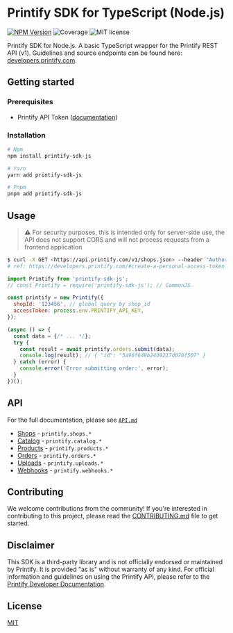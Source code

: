 # Printify SDK for TypeScript (Node.js)

[![NPM Version](https://img.shields.io/npm/v/printify-sdk-js)](https://www.npmjs.com/package/printify-sdk-js) ![Coverage](https://img.shields.io/badge/Coverage-100%25-brightgreen.svg)
![MIT license](https://img.shields.io/badge/License-MIT-blue.svg)

Printify SDK for Node.js. A basic TypeScript wrapper for the Printify REST API (v1). Guidelines and source endpoints can be found here:
[developers.printify.com](https://developers.printify.com).

## Getting started

### Prerequisites

* Printify API Token ([documentation](https://developers.printify.com))

### Installation

```sh
# Npm
npm install printify-sdk-js

# Yarn
yarn add printify-sdk-js

# Pnpm
pnpm add printify-sdk-js
```

## Usage

> ⚠️ For security purposes, this is intended only for server-side use, the API does not support CORS and will not process requests from a frontend application

```sh
$ curl -X GET <https://api.printify.com/v1/shops.json> --header "Authorization: Bearer $PRINTIFY_API_TOKEN"`
# ref: https://developers.printify.com/#create-a-personal-access-token
```

```js
import Printify from 'printify-sdk-js';
// const Printify = require('printify-sdk-js'); // CommonJS

const printify = new Printify({
  shopId: '123456', // global query by shop_id
  accessToken: process.env.PRINTIFY_API_KEY,
});

(async () => {
  const data = {/* ... */};
  try {
    const result = await printify.orders.submit(data);
    console.log(result); // { "id": "5a96f649b2439217d070f507" }
  } catch (error) {
    console.error('Error submitting order:', error);
  }
})();
```

## API

For the full documentation, please see [`API.md`](./docs/API.md)

- [Shops](./docs/API.md#shops) - `printify.shops.*`
- [Catalog](./docs/API.md#catalog) - `printify.catalog.*`
- [Products](./docs/API.md#products) - `printify.products.*`
- [Orders](./docs/API.md#orders) - `printify.orders.*`
- [Uploads](./docs/API.md#uploads) - `printify.uploads.*`
- [Webhooks](./docs/API.md#webhooks) - `printify.webhooks.*`

## Contributing

We welcome contributions from the community! If you're interested in contributing to this project, please read the [CONTRIBUTING.md](./CONTRIBUTING.md) file to get started.

## Disclaimer

This SDK is a third-party library and is not officially endorsed or maintained by Printify. It is provided "as is" without warranty of any kind. For official information and
guidelines on using the Printify API, please refer to the [Printify Developer Documentation](https://developers.printify.com/).

## License

[MIT](./LICENSE)

